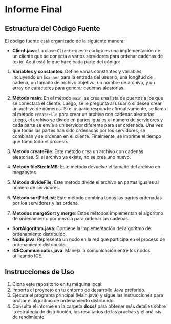# Informe Final



## Estructura del Código Fuente

El código fuente está organizado de la siguiente manera:

- **Client.java**:
  La clase `Client` en este código es una implementación de un cliente que se conecta a varios servidores para ordenar cadenas de texto. Aquí está lo que hace cada parte del código:

1. **Variables y constantes**: Define varias constantes y variables, incluyendo un `Scanner` para la entrada del usuario, una longitud de cadena, un tamaño de archivo objetivo, un nombre de archivo, y un array de caracteres para generar cadenas aleatorias.

2. **Método main**: En el método `main`, se crea una lista de puertos a los que se conectará el cliente. Luego, se le pregunta al usuario si desea crear un archivo de números. Si el usuario responde afirmativamente, se llama al método `createFile` para crear un archivo con cadenas aleatorias. Luego, el archivo se divide en partes iguales al número de servidores y cada parte se envía a un servidor diferente para ser ordenada. Una vez que todas las partes han sido ordenadas por los servidores, se combinan y se ordenan en el cliente. Finalmente, se imprime el tiempo que tomó todo el proceso.

3. **Método createFile**: Este método crea un archivo con cadenas aleatorias. Si el archivo ya existe, no se crea uno nuevo.

4. **Método fileSizeInMB**: Este método devuelve el tamaño del archivo en megabytes.

5. **Método divideFile**: Este método divide el archivo en partes iguales al número de servidores.

6. **Método sortFileList**: Este método combina todas las partes ordenadas por los servidores y las ordena.

7. **Métodos mergeSort y merge**: Estos métodos implementan el algoritmo de ordenamiento por mezcla para ordenar las cadenas.

- **SortAlgorithm.java**: Contiene la implementación del algoritmo de ordenamiento distribuido.
- **Node.java**: Representa un nodo en la red que participa en el proceso de ordenamiento distribuido.
- **ICECommunicator.java**: Maneja la comunicación entre los nodos utilizando ICE.

## Instrucciones de Uso

1. Clona este repositorio en tu máquina local.
2. Importa el proyecto en tu entorno de desarrollo Java preferido.
3. Ejecuta el programa principal (Main.java) y sigue las instrucciones para probar el algoritmo de ordenamiento distribuido.
4. Consulta el informe en la carpeta **docs/** para obtener más detalles sobre la estrategia de distribución, los resultados de las pruebas y el análisis de rendimiento.
